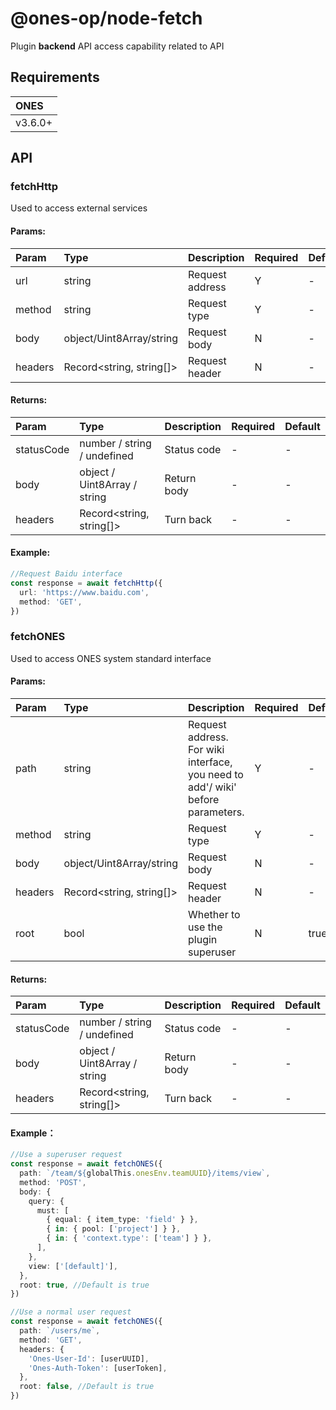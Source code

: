 # @ones-op/node-fetch

Plugin **backend** API access capability related to API

## Requirements

| **ONES** |
| :------- |
| v3.6.0+  |

## API

### fetchHttp

Used to access external services

#### Params:

| **Param** | **Type**                 | Description     | **Required** | **Default** |
| :-------- | :----------------------- | :-------------- | :----------- | :---------- |
| url       | string                   | Request address | Y            | -           |
| method    | string                   | Request type    | Y            | -           |
| body      | object/Uint8Array/string | Request body    | N            | -           |
| headers   | Record<string, string[]> | Request header  | N            | -           |

#### Returns:

| **Param**  | **Type**                     | Description | **Required** | **Default** |
| :--------- | :--------------------------- | :---------- | :----------- | :---------- |
| statusCode | number / string / undefined  | Status code | -            | -           |
| body       | object / Uint8Array / string | Return body | -            | -           |
| headers    | Record<string, string[]>     | Turn back   | -            | -           |

#### Example:

```typescript
//Request Baidu interface
const response = await fetchHttp({
  url: 'https://www.baidu.com',
  method: 'GET',
})
```

### fetchONES

Used to access ONES system standard interface

#### Params:

| **Param** | **Type**                 | Description                                                                     | **Required** | **Default** |
| :-------- | :----------------------- | :------------------------------------------------------------------------------ | :----------- | :---------- |
| path      | string                   | Request address. For wiki interface, you need to add'/ wiki' before parameters. | Y            | -           |
| method    | string                   | Request type                                                                    | Y            | -           |
| body      | object/Uint8Array/string | Request body                                                                    | N            | -           |
| headers   | Record<string, string[]> | Request header                                                                  | N            | -           |
| root      | bool                     | Whether to use the plugin superuser                                             | N            | true        |

#### Returns:

| **Param**  | **Type**                     | Description | **Required** | **Default** |
| :--------- | :--------------------------- | :---------- | :----------- | :---------- |
| statusCode | number / string / undefined  | Status code | -            | -           |
| body       | object / Uint8Array / string | Return body | -            | -           |
| headers    | Record<string, string[]>     | Turn back   | -            | -           |

#### Example：

```typescript
//Use a superuser request
const response = await fetchONES({
  path: `/team/${globalThis.onesEnv.teamUUID}/items/view`,
  method: 'POST',
  body: {
    query: {
      must: [
        { equal: { item_type: 'field' } },
        { in: { pool: ['project'] } },
        { in: { 'context.type': ['team'] } },
      ],
    },
    view: ['[default]'],
  },
  root: true, //Default is true
})

//Use a normal user request
const response = await fetchONES({
  path: `/users/me`,
  method: 'GET',
  headers: {
    'Ones-User-Id': [userUUID],
    'Ones-Auth-Token': [userToken],
  },
  root: false, //Default is true
})
```

